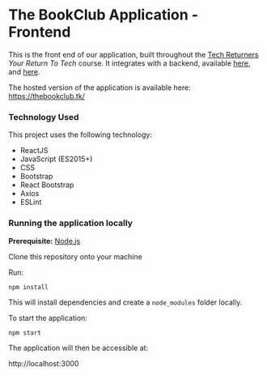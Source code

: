 # The BookClub Application - Frontend

This is the front end of our application, built throughout the [Tech Returners](https://techreturners.com/) _Your Return To Tech_ course. It integrates with a backend, available [here](https://github.com/yrtt-readers/the-bookclub-api), and [here](https://github.com/yrtt-readers/terraform-rds-database).

The hosted version of the application is available here: https://thebookclub.tk/

### Technology Used

This project uses the following technology:

- ReactJS
- JavaScript (ES2015+)
- CSS
- Bootstrap
- React Bootstrap
- Axios
- ESLint

### Running the application locally

**Prerequisite:** [Node.js](https://nodejs.org/en/)

Clone this repository onto your machine

Run:

```
npm install
```

This will install dependencies and create a `node_modules` folder locally.

To start the application:

```
npm start
```

The application will then be accessible at:

http://localhost:3000
